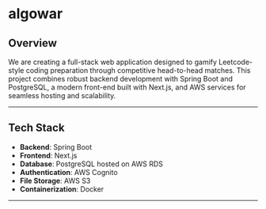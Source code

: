 # algowar

## Overview
We are creating a full-stack web application designed to gamify Leetcode-style coding preparation through competitive head-to-head matches. This project combines robust backend development with Spring Boot and PostgreSQL, a modern front-end built with Next.js, and AWS services for seamless hosting and scalability.

---

## Tech Stack

- **Backend**: Spring Boot
- **Frontend**: Next.js
- **Database**: PostgreSQL hosted on AWS RDS
- **Authentication**: AWS Cognito
- **File Storage**: AWS S3
- **Containerization**: Docker

---

